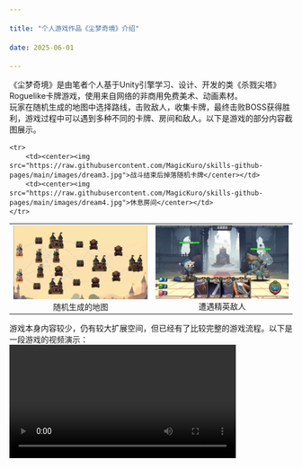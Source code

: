 ```yaml
---

title: "个人游戏作品《尘梦奇境》介绍"

date: 2025-06-01

---
```

  《尘梦奇境》是由笔者个人基于Unity引擎学习、设计、开发的类《杀戮尖塔》Roguelike卡牌游戏，使用来自网络的非商用免费美术、动画素材。<br>
  玩家在随机生成的地图中选择路线，击败敌人，收集卡牌，最终击败BOSS获得胜利，游戏过程中可以遇到多种不同的卡牌、房间和敌人。以下是游戏的部分内容截图展示。
  <table>
    <tr>
        <td><center><img src="https://raw.githubusercontent.com/MagicKuro/skills-github-pages/main/images/dream2.png">随机生成的地图</center></td>
        <td><center><img src="https://raw.githubusercontent.com/MagicKuro/skills-github-pages/main/images/dream1.png">遭遇精英敌人</center></td>
    </tr>

    <tr>
        <td><center><img src="https://raw.githubusercontent.com/MagicKuro/skills-github-pages/main/images/dream3.jpg">战斗结束后掉落随机卡牌</center></td>
        <td><center><img src="https://raw.githubusercontent.com/MagicKuro/skills-github-pages/main/images/dream4.jpg">休息房间</center></td>
    </tr>
  </table>
  游戏本身内容较少，仍有较大扩展空间，但已经有了比较完整的游戏流程。以下是一段游戏的视频演示：
  <video width="80%" controls><center>
  <source src="https://raw.githubusercontent.com/MagicKuro/skills-github-pages/main/videos/dream.mp4" type="video/mp4">
  你的浏览器不支持视频播放
  </video>
